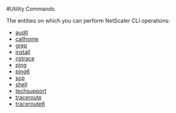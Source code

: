 #Utility Commands

The entities on which you can perform NetScaler CLI operations:
<ul><li><a href="../../utility/audit/audit">audit</a></li><li><a href="../../utility/callhome/callhome">callhome</a></li><li><a href="../../utility/grep/grep">grep</a></li><li><a href="../../utility/install/install">install</a></li><li><a href="../../utility/nstrace/nstrace">nstrace</a></li><li><a href="../../utility/ping/ping">ping</a></li><li><a href="../../utility/ping6/ping6">ping6</a></li><li><a href="../../utility/scp/scp">scp</a></li><li><a href="../../utility/shell/shell">shell</a></li><li><a href="../../utility/techsupport/techsupport">techsupport</a></li><li><a href="../../utility/traceroute/traceroute">traceroute</a></li><li><a href="../../utility/traceroute6/traceroute6">traceroute6</a></li></ul>



